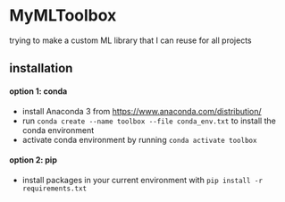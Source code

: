 # MyMLToolbox
trying to make a custom ML library that I can reuse for all projects

## installation

#### option 1: conda
- install Anaconda 3 from https://www.anaconda.com/distribution/
- run `conda create --name toolbox --file conda_env.txt` to install the conda environment
- activate conda environment by running `conda activate toolbox`

#### option 2: pip
- install packages in your current environment with `pip install -r requirements.txt`
